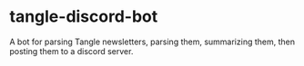 # tangle-discord-bot
A bot for parsing Tangle newsletters, parsing them, summarizing them, then posting them to a discord server.
